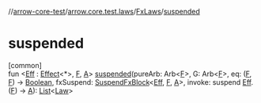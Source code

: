 //[arrow-core-test](../../../index.md)/[arrow.core.test.laws](../index.md)/[FxLaws](index.md)/[suspended](suspended.md)

# suspended

[common]\
fun &lt;[Eff](suspended.md) : [Effect](../../../../arrow-continuations/arrow-continuations/arrow.continuations/-effect/index.md)&lt;*&gt;, [F](suspended.md), [A](suspended.md)&gt; [suspended](suspended.md)(pureArb: Arb&lt;[F](suspended.md)&gt;, G: Arb&lt;[F](suspended.md)&gt;, eq: ([F](suspended.md), [F](suspended.md)) -&gt; [Boolean](https://kotlinlang.org/api/latest/jvm/stdlib/kotlin/-boolean/index.html), fxSuspend: [SuspendFxBlock](../../../../arrow-core-test/arrow.core.test.laws/-suspend-fx-block/index.md)&lt;[Eff](suspended.md), [F](suspended.md), [A](suspended.md)&gt;, invoke: suspend [Eff](suspended.md).([F](suspended.md)) -&gt; [A](suspended.md)): [List](https://kotlinlang.org/api/latest/jvm/stdlib/kotlin.collections/-list/index.html)&lt;[Law](../-law/index.md)&gt;
